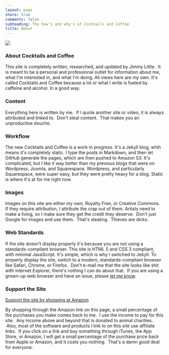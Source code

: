 ```yaml
---
layout: page
share: true
comments: false
subheading: The how's and why's of Cocktails and Coffee
title: About
---
```


![](https://s3-us-west-2.amazonaws.com/www.jimmylittle.com/site_images/bio-pic.jpg)

### About Cocktails and Coffee

This site is completely written, researched, and updated by Jimmy Little.  It is meant to be a personal and professional outlet for information about me, what I'm interested in, and what I'm doing.  All views here are my own.  It's called Cocktails and Coffee because a lot or what I write is fueled by caffeine and alcohol.  In a good way.

### Content

Everything here is written by me.  If I quote another site or video, it is always attributed and linked to.  Don't steal content.  That makes you an unproductive douche.

### Workflow

The new Cocktails and Coffee is a work in progress.  It's a Jekyll blog, whih means it's completely static.  I type the posts in Markdown, and then let GitHub generate the pages, which are then pushed to Amazon S3.  It's complicated, but I like it way better than my previous blogs that were on Wordpress, Joomla, and Squarespace.  Wordpress, and particularly Squarespace, were super easy, but they were pretty heavy for a blog.  Static is where it's at for me right now.

### Images

Images on this site are either my own, Royalty Free, or Creative Commons. If they require attribution, I attribute the crap out of them. Artists need to make a living, so I make sure they get the credit they deserve.  Don't just Google for images and use them.  That's stealing.  Thieves are dicks.  

### Web Standards

If the site doesn’t display properly it's because you are not using a standards-compliant browser. This site is HTML 5 and CSS 3 compliant, with minimal JavaScript.  It's simple, which is why I switched to Jekyll.  To properly display the site, switch to a modern, standards-compliant browser like Safari, Chrome, or Firefox.  Don't e-mail me that the site looks like shit with Internet Explorer, there's nothing I can do about that.  If you are using a grown-up web browser and have an issue, please [let me know](mailto:thejimmylittle@gmail.com).

### Support the Site

[Support the site by shopping at Amazon](http://www.amazon.com/gp/redirect.html?ie=UTF8&location=https%3A%2F%2Fwww.amazon.com%2Fgp%2Fyourstore%3Fie%3DUTF8%26ref_%3Dpd_irl_gw%26signIn%3D1&tag=jimmlitt-20&linkCode=ur2&camp=1789&creative=390957)

By shopping through the Amazon link on this page, a small percentage of the purchases you make comes back to me.  I use the income to pay for this site.  Any income above and beyond that is donated to animal charities.  Also, most of the software and products I link to on this site use affiliate links.  If you click on a link and buy something through iTunes, the App Store, or Amazon, I will get a small percentage of the purchase price back from Apple or Amazon, and it costs you nothing.  That's a damn good deal for everyone.
